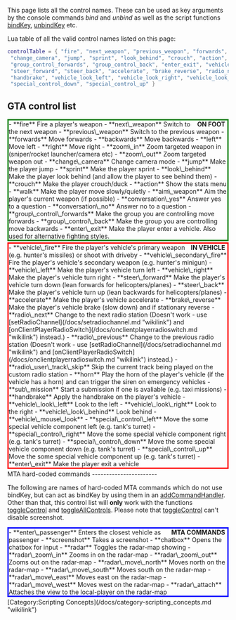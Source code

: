 This page lists all the control names. These can be used as key arguments by the console commands *bind* and *unbind* as well as the script functions [bindKey](/docs/bindkey.md "wikilink"), [unbindKey](/docs/unbindkey.md "wikilink") etc.

Lua table of all the valid control names listed on this page:

``` lua
controlTable = { "fire", "next_weapon", "previous_weapon", "forwards", "backwards", "left", "right", "zoom_in", "zoom_out",
 "change_camera", "jump", "sprint", "look_behind", "crouch", "action", "walk", "aim_weapon", "conversation_yes", "conversation_no",
 "group_control_forwards", "group_control_back", "enter_exit", "vehicle_fire", "vehicle_secondary_fire", "vehicle_left", "vehicle_right",
 "steer_forward", "steer_back", "accelerate", "brake_reverse", "radio_next", "radio_previous", "radio_user_track_skip", "horn", "sub_mission",
 "handbrake", "vehicle_look_left", "vehicle_look_right", "vehicle_look_behind", "vehicle_mouse_look", "special_control_left", "special_control_right",
 "special_control_down", "special_control_up" }
```

GTA control list
----------------

<div style="border:3px solid green;margin-bottom:3px;">
<div style="float:right;padding-right:5px;font-weight:bold;">
ON FOOT

</div>
-   **fire** Fire a player's weapon
-   **next\_weapon** Switch to the next weapon
-   **previous\_weapon** Switch to the previous weapon
-   **forwards** Move forwards
-   **backwards** Move backwards
-   **left** Move left
-   **right** Move right
-   **zoom\_in** Zoom targeted weapon in (sniper/rocket launcher/camera etc)
-   **zoom\_out** Zoom targeted weapon out
-   **change\_camera** Change camera mode
-   **jump** Make the player jump
-   **sprint** Make the player sprint
-   **look\_behind** Make the player look behind (and allow the player to see behind them)
-   **crouch** Make the player crouch/duck
-   **action** Show the stats menu
-   **walk** Make the player move slowly/quietly
-   **aim\_weapon** Aim the player's current weapon (if possible)
-   **conversation\_yes** Answer yes to a question
-   **conversation\_no** Answer no to a question
-   **group\_control\_forwards** Make the group you are controlling move forwards
-   **group\_control\_back** Make the group you are controlling move backwards
-   **enter\_exit** Make the player enter a vehicle. Also used for alternative fighting styles.

</div>
<div style="border:3px solid red;margin-bottom:3px;">
<div style="float:right;padding-right:5px;font-weight:bold;">
IN VEHICLE

</div>
-   **vehicle\_fire** Fire the player's vehicle's primary weapon (e.g. hunter's missiles) or shoot with driveby
-   **vehicle\_secondary\_fire** Fire the player's vehicle's secondary weapon (e.g. hunter's minigun)
-   **vehicle\_left** Make the player's vehicle turn left
-   **vehicle\_right** Make the player's vehicle turn right
-   **steer\_forward** Make the player's vehicle turn down (lean forwards for helicopters/planes)
-   **steer\_back** Make the player's vehicle turn up (lean backwards for helicopters/planes)
-   **accelerate** Make the player's vehicle accelerate
-   **brake\_reverse** Make the player's vehicle brake (slow down) and if stationary reverse
-   **radio\_next** Change to the next radio station (Doesn't work - use [setRadioChannel](/docs/setradiochannel.md "wikilink") and [onClientPlayerRadioSwitch](/docs/onclientplayerradioswitch.md "wikilink") instead.)
-   **radio\_previous** Change to the previous radio station (Doesn't work - use [setRadioChannel](/docs/setradiochannel.md "wikilink") and [onClientPlayerRadioSwitch](/docs/onclientplayerradioswitch.md "wikilink") instead.)
-   **radio\_user\_track\_skip** Skip the current track being played on the custom radio station
-   **horn** Play the horn of the player's vehicle (if the vehicle has a horn) and can trigger the siren on emergency vehicles
-   **sub\_mission** Start a submission if one is avaliable (e.g. taxi missions)
-   **handbrake** Apply the handbrake on the player's vehicle
-   **vehicle\_look\_left** Look to the left
-   **vehicle\_look\_right** Look to the right
-   **vehicle\_look\_behind** Look behind
-   **vehicle\_mouse\_look**
-   **special\_control\_left** Move the some special vehicle component left (e.g. tank's turret)
-   **special\_control\_right** Move the some special vehicle component right (e.g. tank's turret)
-   **special\_control\_down** Move the some special vehicle component down (e.g. tank's turret)
-   **special\_control\_up** Move the some special vehicle component up (e.g. tank's turret)
-   **enter\_exit** Make the player exit a vehicle

</div>
MTA hard-coded commands
-----------------------

The following are names of hard-coded MTA commands which do not use bindKey, but can act as bindKey by using them in an [addCommandHandler](/docs/addcommandhandler.md "wikilink"). Other than that, this control list will **only** work with the functions [toggleControl](/docs/togglecontrol.md "wikilink") and [toggleAllControls](/docs/toggleallcontrols.md "wikilink"). Please note that [toggleControl](/docs/togglecontrol.md "wikilink") can't disable screenshot.

<div style="border:3px solid blue;margin-bottom:3px;">
<div
style="float:right;padding-right:5px;font-weight:bold;">
MTA COMMANDS

</div>
-   **enter\_passenger** Enters the closest vehicle as passenger
-   **screenshot** Takes a screenshot
-   **chatbox** Opens the chatbox for input
-   **radar** Toggles the radar-map showing
-   **radar\_zoom\_in** Zooms in on the radar-map
-   **radar\_zoom\_out** Zooms out on the radar-map
-   **radar\_move\_north** Moves north on the radar-map
-   **radar\_move\_south** Moves south on the radar-map
-   **radar\_move\_east** Moves east on the radar-map
-   **radar\_move\_west** Moves west on the radar-map
-   **radar\_attach** Attaches the view to the local-player on the radar-map

</div>
[Category:Scripting Concepts](/docs/category-scripting_concepts.md "wikilink")
